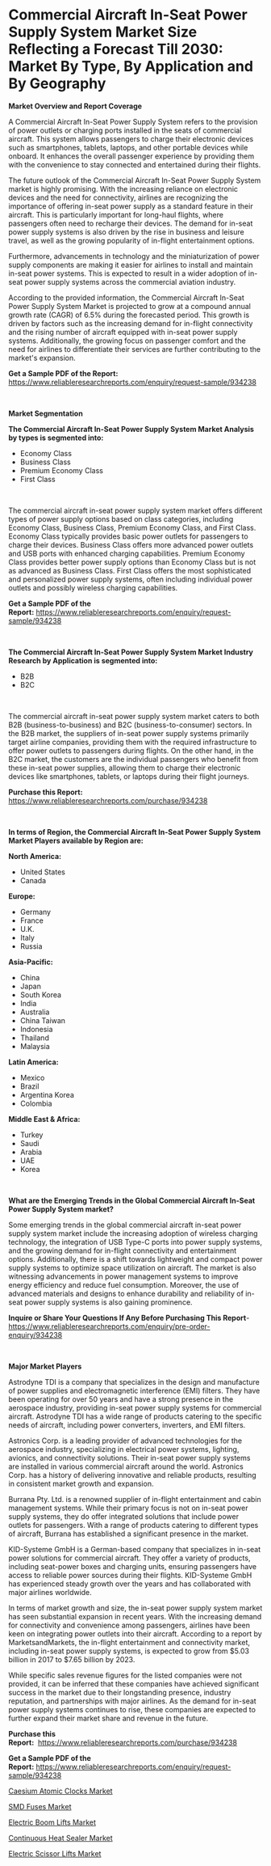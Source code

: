 <p><h1>Commercial Aircraft In-Seat Power Supply System Market Size Reflecting a Forecast Till 2030: Market By Type, By Application and By Geography</h1></p><p><strong>Market Overview and Report Coverage</strong></p>
<p><p>A Commercial Aircraft In-Seat Power Supply System refers to the provision of power outlets or charging ports installed in the seats of commercial aircraft. This system allows passengers to charge their electronic devices such as smartphones, tablets, laptops, and other portable devices while onboard. It enhances the overall passenger experience by providing them with the convenience to stay connected and entertained during their flights.</p><p>The future outlook of the Commercial Aircraft In-Seat Power Supply System market is highly promising. With the increasing reliance on electronic devices and the need for connectivity, airlines are recognizing the importance of offering in-seat power supply as a standard feature in their aircraft. This is particularly important for long-haul flights, where passengers often need to recharge their devices. The demand for in-seat power supply systems is also driven by the rise in business and leisure travel, as well as the growing popularity of in-flight entertainment options.</p><p>Furthermore, advancements in technology and the miniaturization of power supply components are making it easier for airlines to install and maintain in-seat power systems. This is expected to result in a wider adoption of in-seat power supply systems across the commercial aviation industry.</p><p>According to the provided information, the Commercial Aircraft In-Seat Power Supply System Market is projected to grow at a compound annual growth rate (CAGR) of 6.5% during the forecasted period. This growth is driven by factors such as the increasing demand for in-flight connectivity and the rising number of aircraft equipped with in-seat power supply systems. Additionally, the growing focus on passenger comfort and the need for airlines to differentiate their services are further contributing to the market's expansion.</p></p>
<p><strong>Get a Sample PDF of the Report:</strong> <a href="https://www.reliableresearchreports.com/enquiry/request-sample/934238">https://www.reliableresearchreports.com/enquiry/request-sample/934238</a></p>
<p>&nbsp;</p>
<p><strong>Market Segmentation</strong></p>
<p><strong>The Commercial Aircraft In-Seat Power Supply System Market Analysis by types is segmented into:</strong></p>
<p><ul><li>Economy Class</li><li>Business Class</li><li>Premium Economy Class</li><li>First Class</li></ul></p>
<p>&nbsp;</p>
<p><p>The commercial aircraft in-seat power supply system market offers different types of power supply options based on class categories, including Economy Class, Business Class, Premium Economy Class, and First Class. Economy Class typically provides basic power outlets for passengers to charge their devices. Business Class offers more advanced power outlets and USB ports with enhanced charging capabilities. Premium Economy Class provides better power supply options than Economy Class but is not as advanced as Business Class. First Class offers the most sophisticated and personalized power supply systems, often including individual power outlets and possibly wireless charging capabilities.</p></p>
<p><strong>Get a Sample PDF of the Report:</strong>&nbsp;<a href="https://www.reliableresearchreports.com/enquiry/request-sample/934238">https://www.reliableresearchreports.com/enquiry/request-sample/934238</a></p>
<p>&nbsp;</p>
<p><strong>The Commercial Aircraft In-Seat Power Supply System Market Industry Research by Application is segmented into:</strong></p>
<p><ul><li>B2B</li><li>B2C</li></ul></p>
<p>&nbsp;</p>
<p><p>The commercial aircraft in-seat power supply system market caters to both B2B (business-to-business) and B2C (business-to-consumer) sectors. In the B2B market, the suppliers of in-seat power supply systems primarily target airline companies, providing them with the required infrastructure to offer power outlets to passengers during flights. On the other hand, in the B2C market, the customers are the individual passengers who benefit from these in-seat power supplies, allowing them to charge their electronic devices like smartphones, tablets, or laptops during their flight journeys.</p></p>
<p><strong>Purchase this Report:</strong>&nbsp; <a href="https://www.reliableresearchreports.com/purchase/934238">https://www.reliableresearchreports.com/purchase/934238</a></p>
<p>&nbsp;</p>
<p><strong>In terms of Region, the Commercial Aircraft In-Seat Power Supply System Market Players available by Region are:</strong></p>
<p>
    <p> <strong> North America: </strong>
        <ul>
            <li>United States</li>
            <li>Canada</li>
        </ul>
        </p> 
    <p> <strong> Europe: </strong>
        <ul>
            <li>Germany</li>
            <li>France</li>
            <li>U.K.</li>
            <li>Italy</li>
            <li>Russia</li>
        </ul>
        </p> 
    <p> <strong> Asia-Pacific: </strong>
        <ul>
            <li>China</li>
            <li>Japan</li>
            <li>South Korea</li>
            <li>India</li>
            <li>Australia</li>
            <li>China Taiwan</li>
            <li>Indonesia</li>
            <li>Thailand</li>
            <li>Malaysia</li>
        </ul>
        </p> 
    <p> <strong> Latin America: </strong>
        <ul>
            <li>Mexico</li>
            <li>Brazil</li>
            <li>Argentina Korea</li>
            <li>Colombia</li>
        </ul>
        </p> 
    <p> <strong> Middle East & Africa: </strong>
        <ul>
            <li>Turkey</li>
            <li>Saudi</li>
            <li>Arabia</li>
            <li>UAE</li>
            <li>Korea</li>
        </ul>
    </p>
    </p>
<p>&nbsp;</p>
<p><strong>What are the Emerging Trends in the Global Commercial Aircraft In-Seat Power Supply System market?</strong></p>
<p><p>Some emerging trends in the global commercial aircraft in-seat power supply system market include the increasing adoption of wireless charging technology, the integration of USB Type-C ports into power supply systems, and the growing demand for in-flight connectivity and entertainment options. Additionally, there is a shift towards lightweight and compact power supply systems to optimize space utilization on aircraft. The market is also witnessing advancements in power management systems to improve energy efficiency and reduce fuel consumption. Moreover, the use of advanced materials and designs to enhance durability and reliability of in-seat power supply systems is also gaining prominence.</p></p>
<p><strong>Inquire or Share Your Questions If Any Before Purchasing This Report</strong>- <a href="https://www.reliableresearchreports.com/enquiry/pre-order-enquiry/934238">https://www.reliableresearchreports.com/enquiry/pre-order-enquiry/934238</a></p>
<p>&nbsp;</p>
<p><strong>Major Market Players</strong></p>
<p><p>Astrodyne TDI is a company that specializes in the design and manufacture of power supplies and electromagnetic interference (EMI) filters. They have been operating for over 50 years and have a strong presence in the aerospace industry, providing in-seat power supply systems for commercial aircraft. Astrodyne TDI has a wide range of products catering to the specific needs of aircraft, including power converters, inverters, and EMI filters.</p><p>Astronics Corp. is a leading provider of advanced technologies for the aerospace industry, specializing in electrical power systems, lighting, avionics, and connectivity solutions. Their in-seat power supply systems are installed in various commercial aircraft around the world. Astronics Corp. has a history of delivering innovative and reliable products, resulting in consistent market growth and expansion.</p><p>Burrana Pty. Ltd. is a renowned supplier of in-flight entertainment and cabin management systems. While their primary focus is not on in-seat power supply systems, they do offer integrated solutions that include power outlets for passengers. With a range of products catering to different types of aircraft, Burrana has established a significant presence in the market.</p><p>KID-Systeme GmbH is a German-based company that specializes in in-seat power solutions for commercial aircraft. They offer a variety of products, including seat-power boxes and charging units, ensuring passengers have access to reliable power sources during their flights. KID-Systeme GmbH has experienced steady growth over the years and has collaborated with major airlines worldwide.</p><p>In terms of market growth and size, the in-seat power supply system market has seen substantial expansion in recent years. With the increasing demand for connectivity and convenience among passengers, airlines have been keen on integrating power outlets into their aircraft. According to a report by MarketsandMarkets, the in-flight entertainment and connectivity market, including in-seat power supply systems, is expected to grow from $5.03 billion in 2017 to $7.65 billion by 2023.</p><p>While specific sales revenue figures for the listed companies were not provided, it can be inferred that these companies have achieved significant success in the market due to their longstanding presence, industry reputation, and partnerships with major airlines. As the demand for in-seat power supply systems continues to rise, these companies are expected to further expand their market share and revenue in the future.</p></p>
<p><strong>Purchase this Report:</strong>&nbsp;&nbsp;<a href="https://www.reliableresearchreports.com/purchase/934238">https://www.reliableresearchreports.com/purchase/934238</a></p>
<p></p>
<p><strong>Get a Sample PDF of the Report:</strong>&nbsp;<a href="https://www.reliableresearchreports.com/enquiry/request-sample/934238">https://www.reliableresearchreports.com/enquiry/request-sample/934238</a></p>
<p><p><a href="https://medium.com/@adealoshi97/caesium-atomic-clocks-nbsp-market-focuses-on-market-share-size-and-projected-forecast-till-2030-6da89cb8dedc">Caesium Atomic Clocks Market</a></p><p><a href="https://medium.com/@rahulv.reportprime/smd-fuses-market-exploring-market-share-market-trends-and-future-growth-0f263035848a">SMD Fuses Market</a></p><p><a href="https://www.linkedin.com/pulse/electric-boom-lifts-market-research-report-provides-thorough-29zpe/">Electric Boom Lifts Market</a></p><p><a href="https://www.linkedin.com/pulse/continuous-heat-sealer-market-size-growth-forecast-from-paqfe/">Continuous Heat Sealer Market</a></p><p><a href="https://www.linkedin.com/pulse/electric-scissor-lifts-market-insights-players-forecast-zt3ie/">Electric Scissor Lifts Market</a></p></p>